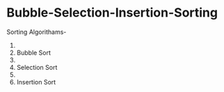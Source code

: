 # Bubble-Selection-Insertion-Sorting
Sorting Algorithams- 
1. <li>Bubble Sort</li> 
2. <li>Selection Sort</li>  
3. <li>Insertion Sort</li> 
